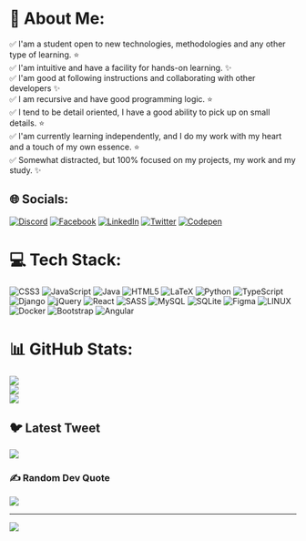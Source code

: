 # 💫 About Me:
✅ I'am a student open to new technologies, methodologies and any other type of learning. ⭐<br>✅ I'am intuitive and have a facility for hands-on learning. ✨<br>✅ I'am good at following instructions and collaborating with other developers ✨<br>✅ I am recursive and have good programming logic. ⭐<br>✅ I tend to be detail oriented, I have a good ability to pick up on small details. ⭐<br>✅ I'am currently learning independently, and I do my work with my heart and a touch of my own essence. ⭐<br>✅ Somewhat distracted, but 100% focused on my projects, my work and my study. ✨


## 🌐 Socials:
[![Discord](https://img.shields.io/badge/Discord-%237289DA.svg?logo=discord&logoColor=white)](https://discord.gg/https://discord.gg/JYXUu8Pt) [![Facebook](https://img.shields.io/badge/Facebook-%231877F2.svg?logo=Facebook&logoColor=white)](https://facebook.com/isabel.aristizabal.5492) [![LinkedIn](https://img.shields.io/badge/LinkedIn-%230077B5.svg?logo=linkedin&logoColor=white)](https://linkedin.com/in/maristizabalm07) [![Twitter](https://img.shields.io/badge/Twitter-%231DA1F2.svg?logo=Twitter&logoColor=white)](https://twitter.com/IsabelAristiz07) [![Codepen](https://img.shields.io/badge/Codepen-000000?style=for-the-badge&logo=codepen&logoColor=white)](https://codepen.io/AristiMedina) 

# 💻 Tech Stack:
![CSS3](https://img.shields.io/badge/css3-%231572B6.svg?style=for-the-badge&logo=css3&logoColor=white) ![JavaScript](https://img.shields.io/badge/javascript-%23323330.svg?style=for-the-badge&logo=javascript&logoColor=%23F7DF1E) ![Java](https://img.shields.io/badge/java-%23ED8B00.svg?style=for-the-badge&logo=java&logoColor=white) ![HTML5](https://img.shields.io/badge/html5-%23E34F26.svg?style=for-the-badge&logo=html5&logoColor=white) ![LaTeX](https://img.shields.io/badge/latex-%23008080.svg?style=for-the-badge&logo=latex&logoColor=white) ![Python](https://img.shields.io/badge/python-3670A0?style=for-the-badge&logo=python&logoColor=ffdd54) ![TypeScript](https://img.shields.io/badge/typescript-%23007ACC.svg?style=for-the-badge&logo=typescript&logoColor=white) ![Django](https://img.shields.io/badge/django-%23092E20.svg?style=for-the-badge&logo=django&logoColor=white) ![jQuery](https://img.shields.io/badge/jquery-%230769AD.svg?style=for-the-badge&logo=jquery&logoColor=white) ![React](https://img.shields.io/badge/react-%2320232a.svg?style=for-the-badge&logo=react&logoColor=%2361DAFB) ![SASS](https://img.shields.io/badge/SASS-hotpink.svg?style=for-the-badge&logo=SASS&logoColor=white) ![MySQL](https://img.shields.io/badge/mysql-%2300f.svg?style=for-the-badge&logo=mysql&logoColor=white) ![SQLite](https://img.shields.io/badge/sqlite-%2307405e.svg?style=for-the-badge&logo=sqlite&logoColor=white) 	![Figma](https://img.shields.io/badge/figma-%23F24E1E.svg?style=for-the-badge&logo=figma&logoColor=white) ![LINUX](https://img.shields.io/badge/Linux-FCC624?style=for-the-badge&logo=linux&logoColor=black) ![Docker](https://img.shields.io/badge/docker-%230db7ed.svg?style=for-the-badge&logo=docker&logoColor=white) ![Bootstrap](https://img.shields.io/badge/bootstrap-%23563D7C.svg?style=for-the-badge&logo=bootstrap&logoColor=white) ![Angular](https://img.shields.io/badge/angular-%23DD0031.svg?style=for-the-badge&logo=angular&logoColor=white)
# 📊 GitHub Stats:
![](https://github-readme-stats.vercel.app/api?username=AristiMedina&theme=react&hide_border=false&include_all_commits=false&count_private=false)<br/>
![](https://github-readme-streak-stats.herokuapp.com/?user=AristiMedina&theme=react&hide_border=false)<br/>
![](https://github-readme-stats.vercel.app/api/top-langs/?username=AristiMedina&theme=react&hide_border=false&include_all_commits=false&count_private=false&layout=compact)

## 🐦 Latest Tweet
[![](https://gtce.itsvg.in/api?username=IsabelAristiz07)](https://github.com/VishwaGauravIn/github-twitter-card-embed)

### ✍️ Random Dev Quote
![](https://quotes-github-readme.vercel.app/api?type=horizontal&theme=dark)

---
[![](https://visitcount.itsvg.in/api?id=AristiMedina&icon=1&color=0)](https://visitcount.itsvg.in)

<!-- Proudly created with GPRM ( https://gprm.itsvg.in ) -->
